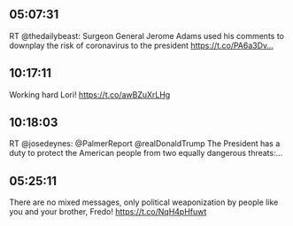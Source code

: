 ## 05:07:31
RT @thedailybeast: Surgeon General Jerome Adams used his comments to downplay the risk of coronavirus to the president https://t.co/PA6a3Dv…
## 10:17:11
Working hard Lori! https://t.co/awBZuXrLHg
## 10:18:03
RT @josedeynes: @PalmerReport @realDonaldTrump The President has a duty to protect the American people from two equally dangerous threats:…
## 05:25:11
There are no mixed messages, only political weaponization by people like you and your brother, Fredo! https://t.co/NqH4pHfuwt
